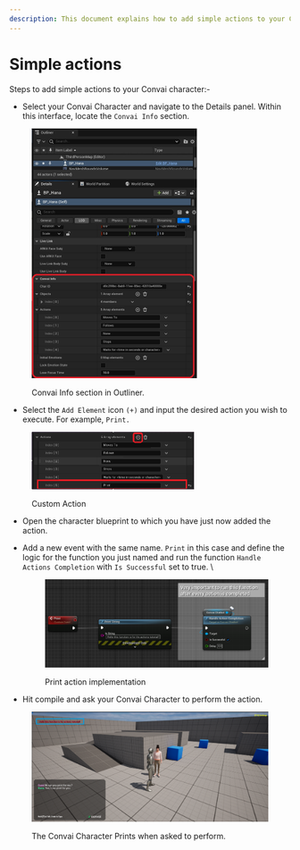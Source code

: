 ```yaml
---
description: This document explains how to add simple actions to your Convai characters.
---
```


# Simple actions

Steps to add simple actions to your Convai character:-&#x20;

* Select your Convai Character and navigate to the Details panel. Within this interface, locate the  `Convai Info` section.&#x20;

<figure><img src="../../../../../.gitbook/assets/ConvaiInfo.jpg" alt="" width="296"><figcaption><p>Convai Info section in Outliner. </p></figcaption></figure>

* Select the `Add Element` icon `(+)` and input the desired action you wish to execute. For example, `Print.`

<figure><img src="../../../../../.gitbook/assets/image (23) (1).png" alt="" width="291"><figcaption><p>Custom Action</p></figcaption></figure>

* Open the character blueprint to which you have just now added the action.&#x20;
*   Add a new event with the same name. `Print` in this case and define the logic for the function you just named and run the function `Handle Actions Completion` with `Is Successful` set to true. \


    <figure><img src="../../../../../.gitbook/assets/image (7) (2).png" alt=""><figcaption><p>Print action implementation</p></figcaption></figure>
* Hit compile and ask your Convai Character to perform the action.&#x20;

<figure><img src="../../../../../.gitbook/assets/image (27).png" alt=""><figcaption><p>The Convai Character Prints when asked to perform. </p></figcaption></figure>
